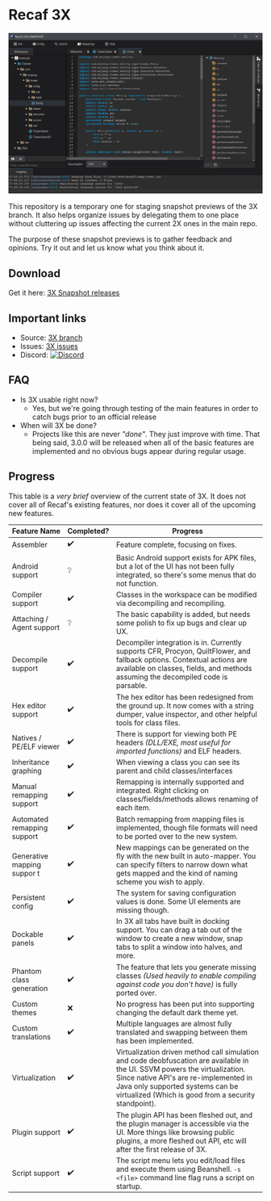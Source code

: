 # Recaf 3X 

![preview](media/preview.png)

This repository is a temporary one for staging snapshot previews of the 3X branch. 
It also helps organize issues by delegating them to one place without cluttering up issues affecting the current 2X ones in the main repo.

The purpose of these snapshot previews is to gather feedback and opinions. Try it out and let us know what you think about it.

## Download

Get it here: [3X Snapshot releases](https://github.com/Col-E/recaf-3x-issues/releases)

## Important links

* Source: [3X branch](https://github.com/Col-E/Recaf/tree/dev3)
* Issues: [3X issues](https://github.com/Col-E/recaf-3x-issues/issues)
* Discord: [![Discord](https://img.shields.io/discord/443258489146572810.svg?label=&logo=discord&logoColor=ffffff&color=7389D8&labelColor=6A7EC2)](https://discord.gg/Bya5HaA)

## FAQ

* Is 3X usable right now?
    * Yes, but we're going through testing of the main features in order to catch bugs prior to an official release
* When will 3X be done?
    * Projects like this are never _"done"_. They just improve with time. That being said, 3.0.0 will be released when all of the basic features are implemented and no obvious bugs appear during regular usage.

## Progress

This table is a _very brief_ overview of the current state of 3X. It does not cover all of Recaf's existing features, nor does it cover all of the upcoming new features. 

| Feature Name                | Completed?         | Progress                                                     |
| --------------------------- | ------------------ | ------------------------------------------------------------ |
| Assembler                   | :heavy_check_mark: | Feature complete, focusing on fixes.                         |
| Android support             | :grey_question:    | Basic Android support exists for APK files, but a lot of the UI has not been fully integrated, so there's some menus that do not function. |
| Compiler support            | :heavy_check_mark: | Classes in the workspace can be modified via decompiling and recompiling. |
| Attaching / Agent support   | :grey_question:    | The basic capability is added, but needs some polish to fix up bugs and clear up UX. |
| Decompile support           | :heavy_check_mark: | Decompiler integration is in. Currently supports CFR, Procyon, QuiltFlower, and fallback options. Contextual actions are available on classes, fields, and methods assuming the decompiled code is parsable. |
| Hex editor support          | :heavy_check_mark: | The hex editor has been redesigned from the ground up. It now comes with a string dumper, value inspector, and other helpful tools for class files. |
| Natives / PE/ELF viewer     | :heavy_check_mark: | There is support for viewing both PE headers _(DLL/EXE, most useful for imported functions)_ and ELF headers. |
| Inheritance graphing        | :heavy_check_mark: | When viewing a class you can see its parent and child classes/interfaces |
| Manual remapping support    | :heavy_check_mark: | Remapping is internally supported and integrated. Right clicking on classes/fields/methods allows renaming of each item. |
| Automated remapping support | :heavy_check_mark: | Batch remapping from mapping files is implemented, though file formats will need to be ported over to the new system. |
| Generative mapping suppor t | :heavy_check_mark: | New mappings can be generated on the fly with the new built in auto-mapper. You can specify filters to narrow down what gets mapped and the kind of naming scheme you wish to apply. |
| Persistent config           | :heavy_check_mark: | The system for saving configuration values is done. Some UI elements are missing though. |
| Dockable panels             | :heavy_check_mark: | In 3X all tabs have built in docking support. You can drag a tab out of the window to create a new window, snap tabs to split a window into halves, and more. |
| Phantom class generation    | :heavy_check_mark: | The feature that lets you generate missing classes _(Used heavily to enable compiling against code you don't have)_ is fully ported over. |
| Custom themes               | :x:                | No progress has been put into supporting changing the default dark theme yet. |
| Custom translations         | :heavy_check_mark: | Multiple languages are almost fully translated and swapping between them has been implemented. |
| Virtualization              | :heavy_check_mark: | Virtualization driven method call simulation and code deobfuscation are available in the UI. SSVM powers the virtualization. Since native API's are re-implemented in Java only supported systems can be virtualized (Which is good from a security standpoint). |
| Plugin support              | :heavy_check_mark: | The plugin API has been fleshed out, and the plugin manager is accessible via the UI. More things like browsing public plugins, a more fleshed out API, etc will after the first release of 3X. |
| Script support              | :heavy_check_mark: | The script menu lets you edit/load files and execute them using Beanshell. `-s <file>` command line flag runs a script on startup. |
